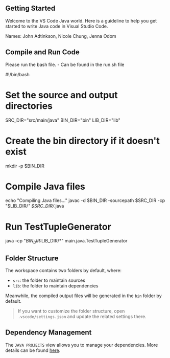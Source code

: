 ## Getting Started

Welcome to the VS Code Java world. Here is a guideline to help you get started to write Java code in Visual Studio Code.

Names: John Adtinkson, Nicole Chung, Jenna Odom

## Compile and Run Code

Please run the bash file. - Can be found in the run.sh file

#!/bin/bash

# Set the source and output directories
SRC_DIR="src/main/java"
BIN_DIR="bin"
LIB_DIR="lib"

# Create the bin directory if it doesn't exist
mkdir -p $BIN_DIR

# Compile Java files
echo "Compiling Java files..."
javac -d $BIN_DIR -sourcepath $SRC_DIR -cp "$LIB_DIR/*" $SRC_DIR/*.java

# Run TestTupleGenerator
java -cp "$BIN_DIR:$LIB_DIR/*" main.java.TestTupleGenerator

## Folder Structure

The workspace contains two folders by default, where:

- `src`: the folder to maintain sources
- `lib`: the folder to maintain dependencies

Meanwhile, the compiled output files will be generated in the `bin` folder by default.

> If you want to customize the folder structure, open `.vscode/settings.json` and update the related settings there.

## Dependency Management

The `JAVA PROJECTS` view allows you to manage your dependencies. More details can be found [here](https://github.com/microsoft/vscode-java-dependency#manage-dependencies).
